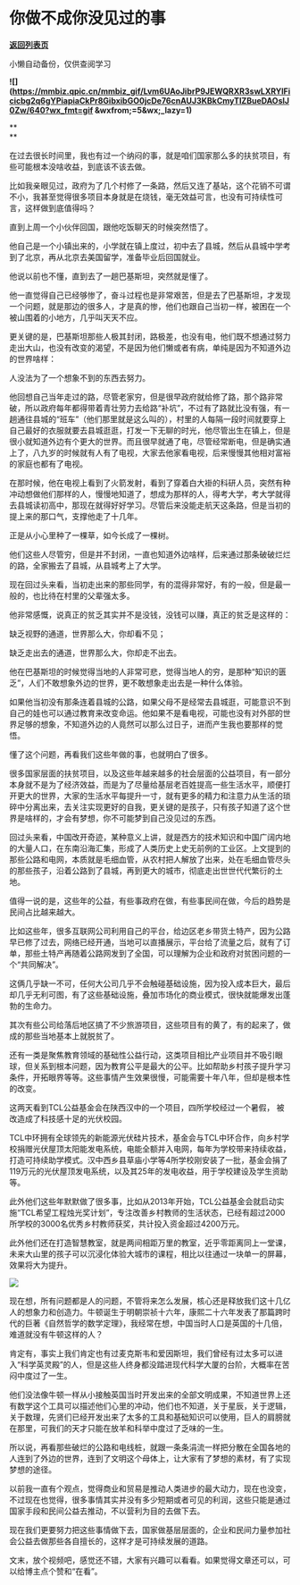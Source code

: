 # 你做不成你没见过的事

[**返回列表页**](/gzh/九边)

小懒自动备份，仅供查阅学习

****![](https://mmbiz.qpic.cn/mmbiz_gif/Lvm6UAoJibrP9JEWQRXR3swLXRYlFicicbg2q6gYPiapiaCkPr8GibxibGO0jcDe76cnAUJ3KBkCmyTIZBueDAOslJ0Zw/640?wx_fmt=gif
&wxfrom;=5&wx;_lazy=1)****

 **  
**

在过去很长时间里，我也有过一个纳闷的事，就是咱们国家那么多的扶贫项目，有些可能根本没啥收益，到底该不该去做。  

  

比如我亲眼见过，政府为了几个村修了一条路，然后又连了基站，这个花销不可谓不小，我甚至觉得很多项目本身就是在烧钱，毫无效益可言，也没有可持续性可言，这样做到底值得吗？

  

直到上周一个小伙伴回国，跟他吃饭聊天的时候突然悟了。

  

他自己是一个小镇出来的，小学就在镇上度过，初中去了县城，然后从县城中学考到了北京，再从北京去美国留学，准备毕业后回国就业。

  

他说以前也不懂，直到去了一趟巴基斯坦，突然就是懂了。

  

他一直觉得自己已经够惨了，奋斗过程也是非常艰苦，但是去了巴基斯坦，才发现一个问题，就是那边的很多人，才是真的惨，他们也跟自己当初一样，被困在一个被山围着的小地方，几乎叫天天不应。

  

更关键的是，巴基斯坦那些人极其封闭，路极差，也没有电，他们既不想通过努力走出大山，也没有改变的渴望，不是因为他们懒或者有病，单纯是因为不知道外边的世界啥样：

  

人没法为了一个想象不到的东西去努力。

  

他回想自己当年走过的路，尽管老家穷，但是很早政府就给修了路，那个路非常破，所以政府每年都得带着青壮劳力去给路“补坑”，不过有了路就比没有强，有一趟通往县城的“班车”（他们那里就是这么叫的），村里的人每隔一段时间就要穿上自己最好的衣服就要去县城逛逛，打发一下无聊的时光，他尽管出生在镇上，但是很小就知道外边有个更大的世界。而且很早就通了电，尽管经常断电，但是确实通上了，八九岁的时候就有人有了电视，大家去他家看电视，后来慢慢其他相对富裕的家庭也都有了电视。

  

在那时候，他在电视上看到了火箭发射，看到了穿着白大褂的科研人员，突然有种冲动想做他们那样的人，慢慢地知道了，想成为那样的人，得考大学，考大学就得去县城读初高中，那现在就得好好学习。尽管后来没能走航天这条路，但是当初的提上来的那口气，支撑他走了十几年。

  

正是从小心里种了一棵草，如今长成了一棵树。

  

他们这些人尽管穷，但是并不封闭，一直也知道外边啥样，后来通过那条破破烂烂的路，全家搬去了县城，从县城考上了大学。

  

现在回过头来看，当初走出来的那些同学，有的混得非常好，有的一般，但是最一般的，也比待在村里的父辈强太多。

  

他非常感慨，说真正的贫乏其实并不是没钱，没钱可以赚，真正的贫乏是这样的：

  

缺乏视野的通道，世界那么大，你却看不见；

缺乏走出去的通道，世界那么大，你却走不出去。

  

他在巴基斯坦的时候觉得当地的人非常可悲，觉得当地人的穷，是那种“知识的匮乏”，人们不敢想象外边的世界，更不敢想象走出去是一种什么体验。

  

如果他当初没有那条连着县城的公路，如果父母不是经常去县城逛，可能意识不到自己的娃也可以通过教育来改变命运。他如果不是看电视，可能也没有对外部的世界足够的想象，不知道外边的人竟然可以那么过日子，进而产生我也要那样的觉悟。

  

懂了这个问题，再看我们这些年做的事，也就明白了很多。

  

很多国家层面的扶贫项目，以及这些年越来越多的社会层面的公益项目，有一部分本身就不是为了经济效益，而是为了尽量给基层老百姓提高一些生活水平，顺便打开更大的世界，大家的生活水平每提升一寸，就有更多的精力和注意力从生活的琐碎中分离出来，去关注实现更好的自我，更关键的是孩子，只有孩子知道了这个世界是啥样的，才会有梦想，你不可能梦到自己没见过的东西。

  

回过头来看，中国改开奇迹，某种意义上讲，就是西方的技术知识和中国广阔内地的大量人口，在东南沿海汇集，形成了人类历史上史无前例的工业区。上文提到的那些公路和电网，本质就是毛细血管，从农村把人解放了出来，处在毛细血管尽头的那些孩子，沿着公路到了县城，再到更大的城市，彻底走出世世代代繁衍的土地。

  

值得一说的是，这些年的公益，有些事政府在做，有些事民间在做，今后的趋势是民间占比越来越大。

  

比如这些年，很多互联网公司利用自己的平台，给边区老乡带货土特产，因为公路早已修了过去，网络已经开通，当地可以直播展示，平台给了流量之后，就有了订单，那些土特产再随着公路网发到了全国，可以理解为企业和政府对贫困问题的一个“共同解决”。

  

这俩几乎缺一不可，任何大公司几乎不会触碰基础设施，因为投入成本巨大，最后却几乎无利可图，有了这些基础设施，叠加市场化的商业模式，很快就能爆发出蓬勃的生命力。

  

其次有些公司给落后地区搞了不少旅游项目，这些项目有的黄了，有的起来了，做成的那些当地基本上就脱贫了。

  

还有一类是聚焦教育领域的基础性公益行动，这类项目相比产业项目并不吸引眼球，但关系到根本问题，因为教育公平是最大的公平。比如帮助乡村孩子提升学习条件，开拓眼界等等。这些事情产生效果很慢，可能需要十年八年，但却是根本性的改变。

  

这两天看到TCL公益基金会在陕西汉中的一个项目，四所学校经过一个暑假， 被改造成了科技感十足的光伏校园。

  

TCL中环拥有全球领先的新能源光伏硅片技术，基金会与TCL中环合作，向乡村学校捐赠光伏屋顶太阳能发电系统，电能全额并入电网，每年为学校带来持续收益，打造可持续助学模式。汉中西乡县草庙小学等4所学校刚安装了一批，基金会捐了119万元的光伏屋顶发电系统，以及其25年的发电收益，用于学校建设及学生资助等。

  

此外他们这些年默默做了很多事，比如从2013年开始，TCL公益基金会就启动实施“TCL希望工程烛光奖计划”，专注改善乡村教师的生活状态，已经有超过2000所学校的3000名优秀乡村教师获奖，共计投入资金超过4200万元。

  

此外他们还在打造智慧教室，就是两间相距万里的教室，近乎零距离同上一堂课，未来大山里的孩子可以沉浸化体验大城市的课程，相比以往通过一块单一的屏幕，效果将大为提升。

  

![](https://mmbiz.qpic.cn/mmbiz_jpg/tGUD6jm2kLiaD9h14X00udU9JqpFY5ktW0KVxRemgf2Inen3WgDCEQhLHxQoiaGssvDuNLExMFExskMEueXLuMQQ/640?wx_fmt=jpeg&wxfrom;=5&wx;_lazy=1&wx;_co=1)

  

现在想，所有问题都是人的问题，不管将来怎么发展，核心还是释放我们这十几亿人的想象力和创造力。牛顿诞生于明朝崇祯十六年，康熙二十六年发表了那篇跨时代的巨著《自然哲学的数学定理》，我经常在想，中国当时人口是英国的十几倍，难道就没有牛顿这样的人？

  

肯定有，事实上我们肯定也有过麦克斯韦和爱因斯坦，我们曾经有过太多可以进入“科学英灵殿”的人，但是这些人终身都没踏进现代科学大厦的台阶，大概率在苦闷中度过了一生。

  

他们没法像牛顿一样从小接触英国当时开发出来的全部文明成果，不知道世界上还有数学这个工具可以描述他们心里的冲动，他们也不知道，关于星辰，关于逻辑，关于数理，先贤们已经开发出来了太多的工具和基础知识可以使用，巨人的肩膀就在那里，可我们的天才只能在放羊和科举中度过了乏味的一生。

  

所以说，再看那些破烂的公路和电线桩，就跟一条条涓流一样把分散在全国各地的人连到了外边的世界，连到了文明这个母体上，让大家有了梦想的素材，有了实现梦想的途径。

  

以前我一直有个观点，觉得商业和贸易是推动人类进步的最大动力，现在也没变，不过现在也觉得，很多事情其实并没有多少短期或者可见的利润，这些只能是通过国家手段和民间公益去推动，不以营利为目的去做下去。

  

现在我们更要努力把这些事情做下去，国家做基层层面的，企业和民间力量参加社会公益去做那些各自擅长的，这样才是可持续发展的道路。

  

文末，放个视频吧，感觉还不错，大家有兴趣可以看看。如果觉得文章还可以，可以给博主点个赞和“在看”。

